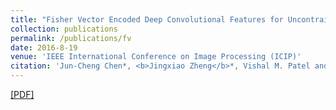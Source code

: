 ```yaml
---
title: "Fisher Vector Encoded Deep Convolutional Features for Uncontrained Face Verification"
collection: publications
permalink: /publications/fv
date: 2016-8-19
venue: 'IEEE International Conference on Image Processing (ICIP)'
citation: 'Jun-Cheng Chen*, <b>Jingxiao Zheng</b>*, Vishal M. Patel and Rama Chellappa. <b>ICIP 2016.</b>'(* equal contribution)
--- 
```

[[PDF]](https://ieeexplore.ieee.org/document/7532906)
